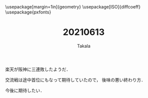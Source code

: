 ﻿---
title: 20210613
yesterday: 20210612
tomorrow: 20210614
days: 534
author: Takala
header-includes:
  - \usepackage[margin=1in]{geometry}
  - \usepackage[ISO]{diffcoeff}
  - \usepackage{pxfonts}
---



楽天が阪神に三連敗したようだ．


交流戦は途中首位にもなって期待していたので，
後味の悪い終わり方．


今後に期待したい．